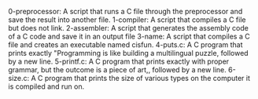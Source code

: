 0-preprocessor: A script that runs a C file through the preprocessor and save the result into another file.
1-compiler: A script that compiles a C file but does not link.
2-assembler: A script that generates the assembly code of a C code and save it in an output file
3-name: A script that compiles a C file and creates an executable named cisfun.
4-puts.c: A C program that prints exactly "Programming is like building a multilingual puzzle, followed by a new line.
5-printf.c: A C program that prints exactly with proper grammar, but the outcome is a piece of art,, followed by a new line.
6-size.c: A C program that prints the size of various types on the computer it is compiled and run on.
